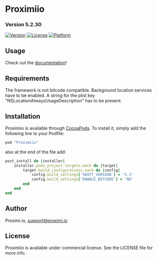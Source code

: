 # Proximiio

### Version 5.2.30


[![Version](https://img.shields.io/cocoapods/v/Proximiio.svg?style=flat)](http://cocoapods.org/pods/Proximiio)
[![License](https://img.shields.io/cocoapods/l/Proximiio.svg?style=flat)](http://cocoapods.org/pods/Proximiio)
[![Platform](https://img.shields.io/cocoapods/p/Proximiio.svg?style=flat)](http://cocoapods.org/pods/Proximiio)

## Usage

Check out the [documentation](https://proximi.io/docs/ios/)!

## Requirements

The framework is not bitcode compatible. Background location services have to be enabled. A string for the plist key "NSLocationAlwaysUsageDescription" has to be present.

## Installation

Proximiio is available through [CocoaPods](http://cocoapods.org). To install
it, simply add the following line to your Podfile:

```ruby
pod "Proximiio"
```

also at the end of the file add:

```ruby
post_install do |installer|
    installer.pods_project.targets.each do |target|
        target.build_configurations.each do |config|
            config.build_settings['SWIFT_VERSION'] = '5.3'
            config.build_settings['ENABLE_BITCODE'] = 'NO'
        end
    end
end
```

## Author

Proximi.io, support@proximi.io

## License

Proximiio is available under commercial license. See the LICENSE file for more info.
